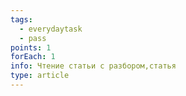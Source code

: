 ```yaml
---
tags:
  - everydaytask
  - pass
points: 1
forEach: 1
info: Чтение статьи с разбором,статья
type: article
---
```

